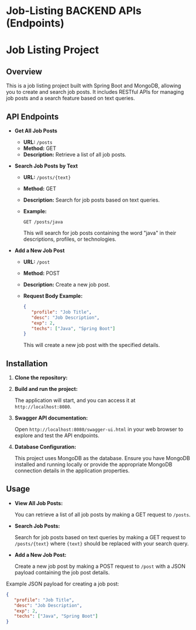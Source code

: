 # Job-Listing BACKEND APIs (Endpoints)

# Job Listing Project

## Overview

This is a job listing project built with Spring Boot and MongoDB, allowing you to create and search job posts. It includes RESTful APIs for managing job posts and a search feature based on text queries.
## API Endpoints


- **Get All Job Posts**

  - **URL:** `/posts`
  - **Method:** GET
  - **Description:** Retrieve a list of all job posts.

- **Search Job Posts by Text**

  - **URL:** `/posts/{text}`
  - **Method:** GET
  - **Description:** Search for job posts based on text queries.

  - **Example:**
    ```
    GET /posts/java
    ```
    This will search for job posts containing the word "java" in their descriptions, profiles, or technologies.

- **Add a New Job Post**

  - **URL:** `/post`
  - **Method:** POST
  - **Description:** Create a new job post.

  - **Request Body Example:**

    ```json
    {
       "profile": "Job Title",
       "desc": "Job Description",
       "exp": 2,
       "techs": ["Java", "Spring Boot"]
    }
    ```

    This will create a new job post with the specified details.



## Installation

1. **Clone the repository:**

2. **Build and run the project:**

   The application will start, and you can access it at `http://localhost:8080`.

3. **Swagger API documentation:**

   Open `http://localhost:8080/swagger-ui.html` in your web browser to explore and test the API endpoints.

4. **Database Configuration:**

   This project uses MongoDB as the database. Ensure you have MongoDB installed and running locally or provide the appropriate MongoDB connection details in the application properties.


## Usage

- **View All Job Posts:**

  You can retrieve a list of all job posts by making a GET request to `/posts`.

- **Search Job Posts:**

  Search for job posts based on text queries by making a GET request to `/posts/{text}` where `{text}` should be replaced with your search query.

- **Add a New Job Post:**

  Create a new job post by making a POST request to `/post` with a JSON payload containing the job post details.

Example JSON payload for creating a job post:
```json
{
   "profile": "Job Title",
   "desc": "Job Description",
   "exp": 2,
   "techs": ["Java", "Spring Boot"]
}
```
